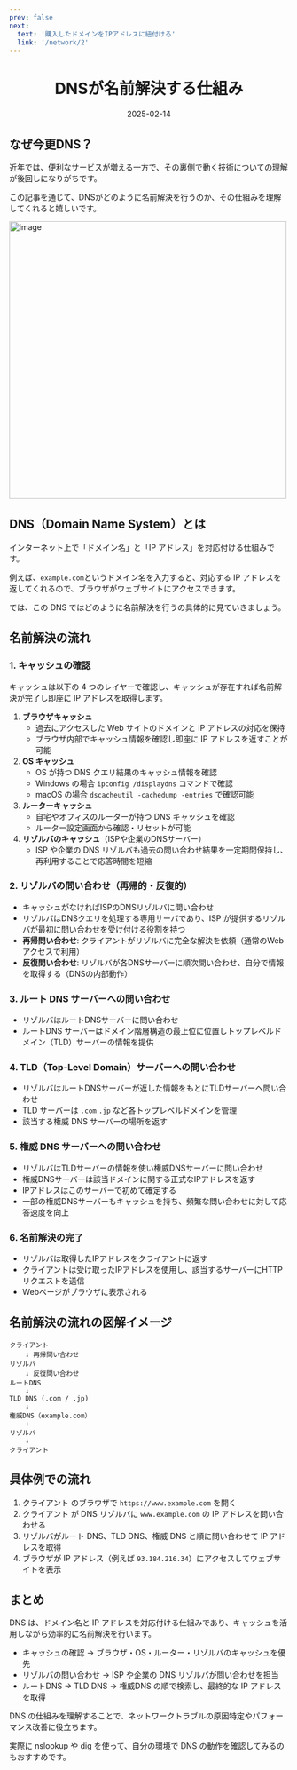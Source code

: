 ```yaml
---
prev: false
next:
  text: '購入したドメインをIPアドレスに紐付ける'
  link: '/network/2'
---
```


<h1 Style="text-align: center;">DNSが名前解決する仕組み</h1>
<p Style="text-align: center;">2025-02-14</p>

## なぜ今更DNS？

近年では、便利なサービスが増える一方で、その裏側で動く技術についての理解が後回しになりがちです。

この記事を通じて、DNSがどのように名前解決を行うのか、その仕組みを理解してくれると嬉しいです。

<img width="500" alt="image" src="/network/1.png" />

## DNS（Domain Name System）とは

インターネット上で「ドメイン名」と「IP アドレス」を対応付ける仕組みです。

例えば、`example.com`というドメイン名を入力すると、対応する IP アドレスを返してくれるので、ブラウザがウェブサイトにアクセスできます。

では、この DNS ではどのように名前解決を行うの具体的に見ていきましょう。

## 名前解決の流れ

### 1. キャッシュの確認

キャッシュは以下の 4 つのレイヤーで確認し、キャッシュが存在すれば名前解決が完了し即座に IP アドレスを取得します。

1. **ブラウザキャッシュ**
    - 過去にアクセスした Web サイトのドメインと IP アドレスの対応を保持
    - ブラウザ内部でキャッシュ情報を確認し即座に IP アドレスを返すことが可能
2. **OS キャッシュ**
    - OS が持つ DNS クエリ結果のキャッシュ情報を確認
    - Windows の場合 `ipconfig /displaydns` コマンドで確認
    - macOS の場合 `dscacheutil -cachedump -entries` で確認可能
3. **ルーターキャッシュ**
    - 自宅やオフィスのルーターが持つ DNS キャッシュを確認
    - ルーター設定画面から確認・リセットが可能
4. **リゾルバのキャッシュ**（ISPや企業のDNSサーバー）
    - ISP や企業の DNS リゾルバも過去の問い合わせ結果を一定期間保持し、再利用することで応答時間を短縮

### 2. リゾルバの問い合わせ（再帰的・反復的）

- キャッシュがなければISPのDNSリゾルバに問い合わせ
- リゾルバはDNSクエリを処理する専用サーバであり、ISP が提供するリゾルバが最初に問い合わせを受け付ける役割を持つ
- **再帰問い合わせ**: クライアントがリゾルバに完全な解決を依頼（通常のWebアクセスで利用）
- **反復問い合わせ**: リゾルバが各DNSサーバーに順次問い合わせ、自分で情報を取得する（DNSの内部動作）

### 3. ルート DNS サーバーへの問い合わせ

- リゾルバはルートDNSサーバーに問い合わせ
- ルートDNS サーバーはドメイン階層構造の最上位に位置しトップレベルドメイン（TLD）サーバーの情報を提供

### 4. TLD（Top-Level Domain）サーバーへの問い合わせ

- リゾルバはルートDNSサーバーが返した情報をもとにTLDサーバーへ問い合わせ
- TLD サーバーは `.com` `.jp` など各トップレベルドメインを管理
- 該当する権威 DNS サーバーの場所を返す

### 5. 権威 DNS サーバーへの問い合わせ

- リゾルバはTLDサーバーの情報を使い権威DNSサーバーに問い合わせ
- 権威DNSサーバーは該当ドメインに関する正式なIPアドレスを返す
- IPアドレスはこのサーバーで初めて確定する
- 一部の権威DNSサーバーもキャッシュを持ち、頻繁な問い合わせに対して応答速度を向上

### 6. 名前解決の完了

- リゾルバは取得したIPアドレスをクライアントに返す
- クライアントは受け取ったIPアドレスを使用し、該当するサーバーにHTTPリクエストを送信
- Webページがブラウザに表示される

## 名前解決の流れの図解イメージ

```text
クライアント
    ↓ 再帰問い合わせ
リゾルバ
    ↓ 反復問い合わせ
ルートDNS
    ↓
TLD DNS (.com / .jp)
    ↓
権威DNS（example.com）
    ↓
リゾルバ
    ↓
クライアント
```

## 具体例での流れ

1. クライアント のブラウザで `https://www.example.com` を開く
2. クライアント が DNS リゾルバに `www.example.com` の IP アドレスを問い合わせる
3. リゾルバがルート DNS、TLD DNS、権威 DNS と順に問い合わせて IP アドレスを取得
4. ブラウザが IP アドレス（例えば `93.184.216.34`）にアクセスしてウェブサイトを表示

## まとめ

DNS は、ドメイン名と IP アドレスを対応付ける仕組みであり、キャッシュを活用しながら効率的に名前解決を行います。

- キャッシュの確認 → ブラウザ・OS・ルーター・リゾルバのキャッシュを優先
- リゾルバの問い合わせ → ISP や企業の DNS リゾルバが問い合わせを担当
- ルートDNS → TLD DNS → 権威DNS の順で検索し、最終的な IP アドレスを取得

DNS の仕組みを理解することで、ネットワークトラブルの原因特定やパフォーマンス改善に役立ちます。

実際に nslookup や dig を使って、自分の環境で DNS の動作を確認してみるのもおすすめです。
